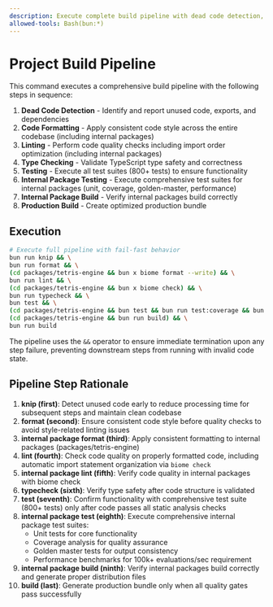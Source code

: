```yaml
---
description: Execute complete build pipeline with dead code detection, formatting, linting, type checking, testing, and production build
allowed-tools: Bash(bun:*)
---
```


# Project Build Pipeline

This command executes a comprehensive build pipeline with the following steps in sequence:

1. **Dead Code Detection** - Identify and report unused code, exports, and dependencies
2. **Code Formatting** - Apply consistent code style across the entire codebase (including internal packages)
3. **Linting** - Perform code quality checks including import order optimization (including internal packages)
4. **Type Checking** - Validate TypeScript type safety and correctness
5. **Testing** - Execute all test suites (800+ tests) to ensure functionality
6. **Internal Package Testing** - Execute comprehensive test suites for internal packages (unit, coverage, golden-master, performance)
7. **Internal Package Build** - Verify internal packages build correctly
8. **Production Build** - Create optimized production bundle

## Execution

```bash
# Execute full pipeline with fail-fast behavior
bun run knip && \
bun run format && \
(cd packages/tetris-engine && bun x biome format --write) && \
bun run lint && \
(cd packages/tetris-engine && bun x biome check) && \
bun run typecheck && \
bun test && \
(cd packages/tetris-engine && bun test && bun run test:coverage && bun run test:golden-master && bun run test:performance) && \
(cd packages/tetris-engine && bun run build) && \
bun run build
```

The pipeline uses the `&&` operator to ensure immediate termination upon any step failure, preventing downstream steps from running with invalid code state.

## Pipeline Step Rationale

1. **knip (first)**: Detect unused code early to reduce processing time for subsequent steps and maintain clean codebase
2. **format (second)**: Ensure consistent code style before quality checks to avoid style-related linting issues
3. **internal package format (third)**: Apply consistent formatting to internal packages (packages/tetris-engine)
4. **lint (fourth)**: Check code quality on properly formatted code, including automatic import statement organization via `biome check`
5. **internal package lint (fifth)**: Verify code quality in internal packages with biome check
6. **typecheck (sixth)**: Verify type safety after code structure is validated
7. **test (seventh)**: Confirm functionality with comprehensive test suite (800+ tests) only after code passes all static analysis checks
8. **internal package test (eighth)**: Execute comprehensive internal package test suites:
   - Unit tests for core functionality
   - Coverage analysis for quality assurance
   - Golden master tests for output consistency
   - Performance benchmarks for 100k+ evaluations/sec requirement
9. **internal package build (ninth)**: Verify internal packages build correctly and generate proper distribution files
10. **build (last)**: Generate production bundle only when all quality gates pass successfully
